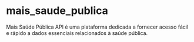 # mais_saude_publica
Mais Saúde Pública API é uma plataforma dedicada a fornecer acesso fácil e rápido a dados essenciais relacionados à saúde pública.
